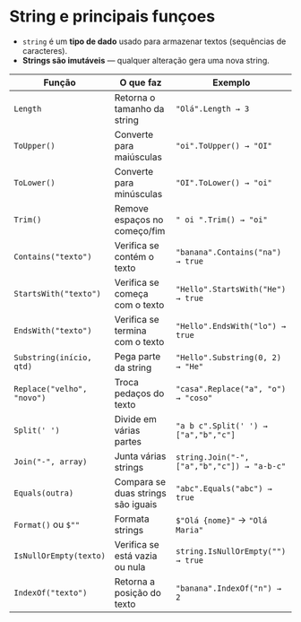 # String e principais funçoes

* `string` é um **tipo de dado** usado para armazenar textos (sequências de caracteres).
* **Strings são imutáveis** — qualquer alteração gera uma nova string.



<table><thead><tr><th width="146">Função</th><th>O que faz</th><th>Exemplo</th></tr></thead><tbody><tr><td><code>Length</code></td><td>Retorna o tamanho da string</td><td><code>"Olá".Length → 3</code></td></tr><tr><td><code>ToUpper()</code></td><td>Converte para maiúsculas</td><td><code>"oi".ToUpper() → "OI"</code></td></tr><tr><td><code>ToLower()</code></td><td>Converte para minúsculas</td><td><code>"OI".ToLower() → "oi"</code></td></tr><tr><td><code>Trim()</code></td><td>Remove espaços no começo/fim</td><td><code>" oi ".Trim() → "oi"</code></td></tr><tr><td><code>Contains("texto")</code></td><td>Verifica se contém o texto</td><td><code>"banana".Contains("na") → true</code></td></tr><tr><td><code>StartsWith("texto")</code></td><td>Verifica se começa com o texto</td><td><code>"Hello".StartsWith("He") → true</code></td></tr><tr><td><code>EndsWith("texto")</code></td><td>Verifica se termina com o texto</td><td><code>"Hello".EndsWith("lo") → true</code></td></tr><tr><td><code>Substring(início, qtd)</code></td><td>Pega parte da string</td><td><code>"Hello".Substring(0, 2) → "He"</code></td></tr><tr><td><code>Replace("velho", "novo")</code></td><td>Troca pedaços do texto</td><td><code>"casa".Replace("a", "o") → "coso"</code></td></tr><tr><td><code>Split(' ')</code></td><td>Divide em várias partes</td><td><code>"a b c".Split(' ') → ["a","b","c"]</code></td></tr><tr><td><code>Join("-", array)</code></td><td>Junta várias strings</td><td><code>string.Join("-", ["a","b","c"]) → "a-b-c"</code></td></tr><tr><td><code>Equals(outra)</code></td><td>Compara se duas strings são iguais</td><td><code>"abc".Equals("abc") → true</code></td></tr><tr><td><code>Format()</code> ou <code>$""</code></td><td>Formata strings</td><td><code>$"Olá {nome}"</code> → <code>"Olá Maria"</code></td></tr><tr><td><code>IsNullOrEmpty(texto)</code></td><td>Verifica se está vazia ou nula</td><td><code>string.IsNullOrEmpty("") → true</code></td></tr><tr><td><code>IndexOf("texto")</code></td><td>Retorna a posição do texto</td><td><code>"banana".IndexOf("n") → 2</code></td></tr></tbody></table>
